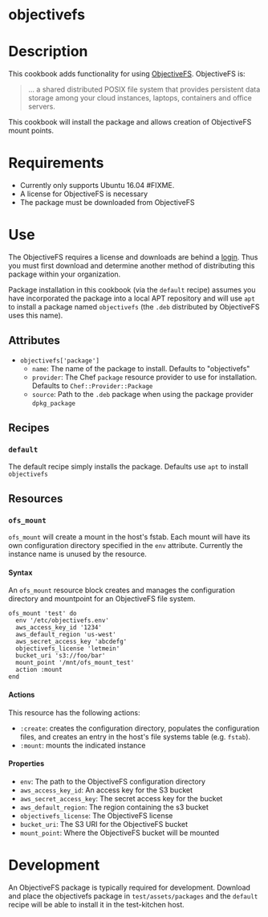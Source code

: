 # objectivefs

# Description

This cookbook adds functionality for using [ObjectiveFS](https://objectivefs.com/).  ObjectiveFS is:

> ... a shared distributed POSIX file system that provides persistent data
> storage among your cloud instances, laptops, containers and office servers.

This cookbook will install the package and allows creation of ObjectiveFS mount
points.

# Requirements

 - Currently only supports Ubuntu 16.04 #FIXME.
 - A license for ObjectiveFS is necessary
 - The package must be downloaded from ObjectiveFS

# Use

The ObjectiveFS requires a license and downloads are behind a
[login](https://objectivefs.com/user/downloads).  Thus you must first download
and determine another method of distributing this package within your
organization.

Package installation in this cookbook (via the `default` recipe) assumes you
have incorporated the package into a local APT repository and will use `apt` to
install a package named `objectivefs` (the `.deb` distributed by ObjectiveFS
uses this name).

## Attributes

 - `objectivefs['package']`
   - `name`: The name of the package to install.  Defaults to "objectivefs"
   - `provider`: The Chef `package` resource provider to use for installation.
     Defaults to `Chef::Provider::Package`
   - `source`: Path to the `.deb` package when using the package provider `dpkg_package`


## Recipes

### `default`

The default recipe simply installs the package. Defaults use `apt` to install `objectivefs`

## Resources

### `ofs_mount`

`ofs_mount` will create a mount in the host's fstab.  Each mount will have its own configuration directory specified in the `env` attribute.  Currently the instance name is unused by the resource.

#### Syntax

An `ofs_mount` resource block creates and manages the configuration directory and mountpoint for an ObjectiveFS file system.

    ofs_mount 'test' do
      env '/etc/objectivefs.env'
      aws_access_key_id '1234'
      aws_default_region 'us-west'
      aws_secret_access_key 'abcdefg'
      objectivefs_license 'letmein'
      bucket_uri 's3://foo/bar'
      mount_point '/mnt/ofs_mount_test'
      action :mount
    end

#### Actions

This resource has the following actions:

 - `:create`: creates the configuration directory, populates the configuration files, and creates an entry in the host's file systems table (e.g. `fstab`).
 - `:mount`: mounts the indicated instance

#### Properties

 - `env`: The path to the ObjectiveFS configuration directory 
 - `aws_access_key_id`: An access key for the S3 bucket
 - `aws_secret_access_key`: The secret access key for the bucket
 - `aws_default_region`: The region containing the s3 bucket
 - `objectivefs_license`: The ObjectiveFS license
 - `bucket_uri`: The S3 URI for the ObjectiveFS bucket
 - `mount_point`: Where the  ObjectiveFS bucket will be mounted


# Development

An ObjectiveFS package is typically required for development.  Download and
place the objectivefs package in `test/assets/packages` and the `default`
recipe will be able to install it in the test-kitchen host.


